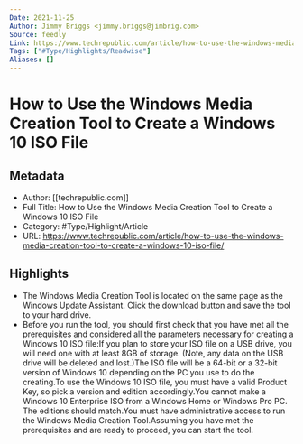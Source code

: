 ```yaml
---
Date: 2021-11-25
Author: Jimmy Briggs <jimmy.briggs@jimbrig.com>
Source: feedly
Link: https://www.techrepublic.com/article/how-to-use-the-windows-media-creation-tool-to-create-a-windows-10-iso-file/
Tags: ["#Type/Highlights/Readwise"]
Aliases: []
---
```

# How to Use the Windows Media Creation Tool to Create a Windows 10 ISO File

## Metadata
- Author: [[techrepublic.com]]
- Full Title: How to Use the Windows Media Creation Tool to Create a Windows 10 ISO File
- Category: #Type/Highlight/Article
- URL: https://www.techrepublic.com/article/how-to-use-the-windows-media-creation-tool-to-create-a-windows-10-iso-file/

## Highlights
- The Windows Media Creation Tool is located on the same page as the Windows Update Assistant. Click the download button and save the tool to your hard drive.
- Before you run the tool, you should first check that you have met all the prerequisites and considered all the parameters necessary for creating a Windows 10 ISO file:If you plan to store your ISO file on a USB drive, you will need one with at least 8GB of storage. (Note, any data on the USB drive will be deleted and lost.)The ISO file will be a 64-bit or a 32-bit version of Windows 10 depending on the PC you use to do the creating.To use the Windows 10 ISO file, you must have a valid Product Key, so pick a version and edition accordingly.You cannot make a Windows 10 Enterprise ISO from a Windows Home or Windows Pro PC. The editions should match.You must have administrative access to run the Windows Media Creation Tool.Assuming you have met the prerequisites and are ready to proceed, you can start the tool.
